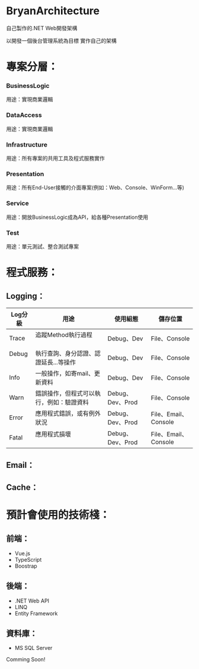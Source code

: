 # BryanArchitecture

自己製作的.NET Web開發架構

以開發一個後台管理系統為目標 實作自己的架構


# 專案分層：
### BusinessLogic 
用途：實現商業邏輯

### DataAccess
用途：實現商業邏輯

### Infrastructure
用途：所有專案的共用工具及程式服務實作

### Presentation
用途：所有End-User接觸的介面專案(例如：Web、Console、WinForm...等)

### Service
用途：開放BusinessLogic成為API，給各種Presentation使用

### Test
用途：單元測試、整合測試專案

# 程式服務：

## Logging：

| Log分級 	| 用途 	                                     | 使用組態 | 儲存位置 |
|-------- 	|------	                                    |----------|----------	|
| Trace   	| 追蹤Method執行過程                         | Debug、Dev | File、Console |
| Debug   	| 執行查詢、身分認證、認證延長...等操作     	  | Debug、Dev | File、Console |
| Info    	| 一般操作，如寄mail、更新資料      	        | Debug、Dev | File、Console |
| Warn    	| 錯誤操作，但程式可以執行，例如：驗證資料      | Debug、Dev、Prod | File、Console |
| Error    	| 應用程式錯誤，或有例外狀況                   | Debug、Dev、Prod | File、Email、Console |
| Fatal    	| 應用程式損壞      	                        | Debug、Dev、Prod | File、Email、Console |

## Email：

## Cache：

# 預計會使用的技術棧：
## 前端：
* Vue.js
* TypeScript
* Boostrap
## 後端：
* .NET Web API
* LINQ
* Entity Framework
## 資料庫：
* MS SQL Server

Comming Soon!



